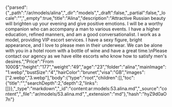 {"parsed":{"_path":"/ar/models/alina","_dir":"models","_draft":false,"_partial":false,"_locale":"","_empty":true,"title":"Alina","description":"Attractive Russian beauty will brighten up your evening and give positive emotions. I will be a worthy companion who can accompany a man to various events. I have a higher education, refined manners, and am a good conversationalist. I work as a model, providing VIP escort services. I have a sexy figure, bright appearance, and I love to please men in their underwear. We can be alone with you in a hotel room with a bottle of wine and have a great time.\nPlease contact our agency as we have elite escorts who know how to satisfy men's desires.","Price":"From 1000$","height":"177","weight":"49","age":"23","folder":"alina","mainImage":"1.webp","bustSize":"4","hairColor":"brunet","visa":"GB","images":["2.webp","3.webp"],"body":{"type":"root","children":[],"toc":{"title":"","searchDepth":2,"depth":2,"links":[]}},"_type":"markdown","_id":"content:ar:models:53.alina.md","_source":"content","_file":"ar/models/53.alina.md","_extension":"md"},"hash":"hyZ9d0aO7n"}